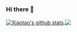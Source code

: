 ### Hi there 👋

<a href="https://guoxiaotao.xyz/">
  <img align="center" src="https://github-readme-stats.vercel.app/api?username=XiaotaoGuo&hide=issues&show_icons=true" alt="Xiaotao's github stats"/>
</a>
<a href="https://guoxiaotao.xyz/">
  <img align="center" src="https://github-readme-stats.vercel.app/api/top-langs/?username=XiaotaoGuo&layout=compact" />
</a>

<!--
**XiaotaoGuo/XiaotaoGuo** is a ✨ _special_ ✨ repository because its `README.md` (this file) appears on your GitHub profile.

Here are some ideas to get you started:

- 🔭 I’m currently working on ...
- 🌱 I’m currently learning ...
- 👯 I’m looking to collaborate on ...
- 🤔 I’m looking for help with ...
- 💬 Ask me about ...
- 📫 How to reach me: ...
- 😄 Pronouns: ...
- ⚡ Fun fact: ...
-->
